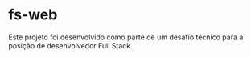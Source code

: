 # fs-web
Este projeto foi desenvolvido como parte de um desafio técnico para a posição de desenvolvedor Full Stack. 
